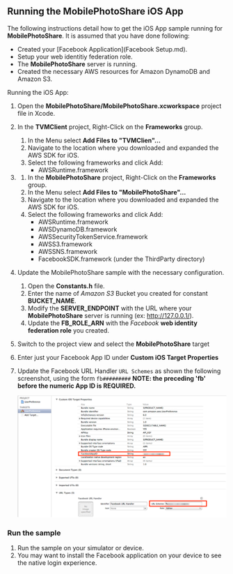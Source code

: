 ## Running the MobilePhotoShare iOS App

The following instructions detail how to get the iOS App sample running for **MobilePhotoShare**.  It is assumed that you have done following:
    
   * Created your [Facebook Application](Facebook Setup.md).
   * Setup your web identitiy federation role.
   * The **MobilePhotoShare** server is running.
   * Created the necessary AWS resources for Amazon DynamoDB and Amazon S3.

Running the iOS App:

1.  Open the **MobilePhotoShare/MobilePhotoShare.xcworkspace** project file in Xcode.
2.  In the **TVMClient** project, Right-Click on the **Frameworks** group.
    1.  In the Menu select **Add Files to "TVMClien"…**
    1.  Navigate to the location where you downloaded and expanded the AWS SDK for iOS.
    1.  Select the following frameworks and click Add:
        * AWSRuntime.framework
1.  1.  In the **MobilePhotoShare** project, Right-Click on the **Frameworks** group.
    1.  In the Menu select **Add Files to "MobilePhotoShare"…**
    1.  Navigate to the location where you downloaded and expanded the AWS SDK for iOS.
    1.  Select the following frameworks and click Add:
        * AWSRuntime.framework
        * AWSDynamoDB.framework
        * AWSSecurityTokenService.framework
        * AWSS3.framework
        * AWSSNS.framework
        * FacebookSDK.framework (under the ThirdParty directory)
1.  Update the MobilePhotoShare sample with the necessary configuration.  
	1. Open the **Constants.h** file.
    1. Enter the name of *Amazon S3* Bucket you created for constant **BUCKET_NAME**.
    1. Modify the **SERVER_ENDPOINT** with the URL where your **MobilePhotoShare** server is running (ex: http://127.0.0.1/).
    1. Update the **FB_ROLE_ARN** with the *Facebook* **web identity federation role** you created.
1.  Switch to the project view and select the **MobilePhotoShare** target
1.  Enter just your Facebook App ID under **Custom iOS Target Properties**
1.  Update the Facebook URL Handler `URL Schemes` as shown the following screenshot, using the form `fb#########`
**NOTE: the preceding 'fb' before the numeric App ID is REQUIRED.**

    ![](img/Update_iOS_Project_Settings.png)

### Run the sample

1.  Run the sample on your simulator or device.
2.  You may want to install the Facebook application on your device to see the native login experience.
